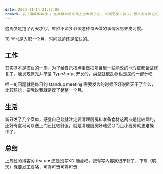 ```yaml
---
date: 2023-11-14 21:37:00
remark: 玩了漫威蜘蛛侠1，在高楼间荡来荡去也太爽了吧，15就要发工资了，想买点东西让打游戏更爽
---
```


这周又是拖了两天才写，果然不如多邻国这种每天做的事情容易养成习惯。

10 号也是入职一个月，时间过的还是蛮快的。

## 工作

其实基本是摸鱼的一周，为了给自己找点事做把项目里一些能改的小瑕疵都尝试修复了，能发现原先并不是 TypeScript 开发的，类型就很乱😅也是屎的一部分吧

唯一的问题就是每日的 standup meeting 需要发言的时候不好说昨天干了什么，比较尴尬，要我说我就是摸了整整一个月。

## 生活

新开发了几个菜单，感觉自己烧就注定要清理厨房和准备食材这两点是比较烦的，还好有盒马可以送上门还比较舒服，就是清理厨房好难受😥而且小厨房就更难操作了。

## 总结

上周说的博客的 feature 还是没写XD 随缘吧，记得写内容就很不错了，下周（明天）就要发工资咯，可喜可贺可喜可贺
